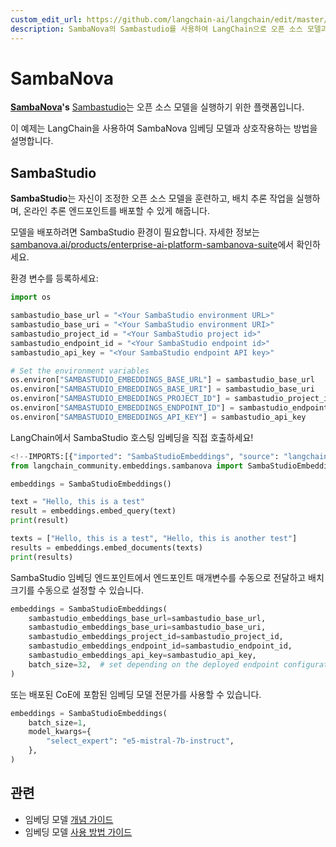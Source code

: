 ```yaml
---
custom_edit_url: https://github.com/langchain-ai/langchain/edit/master/docs/docs/integrations/text_embedding/sambanova.ipynb
description: SambaNova의 Sambastudio를 사용하여 LangChain으로 오픈 소스 모델과 상호작용하는 방법을 설명합니다.
---
```


# SambaNova

**[SambaNova](https://sambanova.ai/)'s** [Sambastudio](https://sambanova.ai/technology/full-stack-ai-platform)는 오픈 소스 모델을 실행하기 위한 플랫폼입니다.

이 예제는 LangChain을 사용하여 SambaNova 임베딩 모델과 상호작용하는 방법을 설명합니다.

## SambaStudio

**SambaStudio**는 자신이 조정한 오픈 소스 모델을 훈련하고, 배치 추론 작업을 실행하며, 온라인 추론 엔드포인트를 배포할 수 있게 해줍니다.

모델을 배포하려면 SambaStudio 환경이 필요합니다. 자세한 정보는 [sambanova.ai/products/enterprise-ai-platform-sambanova-suite](https://sambanova.ai/products/enterprise-ai-platform-sambanova-suite)에서 확인하세요.

환경 변수를 등록하세요:

```python
import os

sambastudio_base_url = "<Your SambaStudio environment URL>"
sambastudio_base_uri = "<Your SambaStudio environment URI>"
sambastudio_project_id = "<Your SambaStudio project id>"
sambastudio_endpoint_id = "<Your SambaStudio endpoint id>"
sambastudio_api_key = "<Your SambaStudio endpoint API key>"

# Set the environment variables
os.environ["SAMBASTUDIO_EMBEDDINGS_BASE_URL"] = sambastudio_base_url
os.environ["SAMBASTUDIO_EMBEDDINGS_BASE_URI"] = sambastudio_base_uri
os.environ["SAMBASTUDIO_EMBEDDINGS_PROJECT_ID"] = sambastudio_project_id
os.environ["SAMBASTUDIO_EMBEDDINGS_ENDPOINT_ID"] = sambastudio_endpoint_id
os.environ["SAMBASTUDIO_EMBEDDINGS_API_KEY"] = sambastudio_api_key
```


LangChain에서 SambaStudio 호스팅 임베딩을 직접 호출하세요!

```python
<!--IMPORTS:[{"imported": "SambaStudioEmbeddings", "source": "langchain_community.embeddings.sambanova", "docs": "https://api.python.langchain.com/en/latest/embeddings/langchain_community.embeddings.sambanova.SambaStudioEmbeddings.html", "title": "SambaNova"}]-->
from langchain_community.embeddings.sambanova import SambaStudioEmbeddings

embeddings = SambaStudioEmbeddings()

text = "Hello, this is a test"
result = embeddings.embed_query(text)
print(result)

texts = ["Hello, this is a test", "Hello, this is another test"]
results = embeddings.embed_documents(texts)
print(results)
```


SambaStudio 임베딩 엔드포인트에서 엔드포인트 매개변수를 수동으로 전달하고 배치 크기를 수동으로 설정할 수 있습니다.

```python
embeddings = SambaStudioEmbeddings(
    sambastudio_embeddings_base_url=sambastudio_base_url,
    sambastudio_embeddings_base_uri=sambastudio_base_uri,
    sambastudio_embeddings_project_id=sambastudio_project_id,
    sambastudio_embeddings_endpoint_id=sambastudio_endpoint_id,
    sambastudio_embeddings_api_key=sambastudio_api_key,
    batch_size=32,  # set depending on the deployed endpoint configuration
)
```


또는 배포된 CoE에 포함된 임베딩 모델 전문가를 사용할 수 있습니다.

```python
embeddings = SambaStudioEmbeddings(
    batch_size=1,
    model_kwargs={
        "select_expert": "e5-mistral-7b-instruct",
    },
)
```


## 관련

- 임베딩 모델 [개념 가이드](/docs/concepts/#embedding-models)
- 임베딩 모델 [사용 방법 가이드](/docs/how_to/#embedding-models)